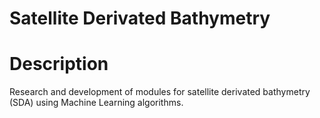 # Satellite Derivated Bathymetry

# Description
Research and development of modules for satellite derivated bathymetry (SDA) using Machine Learning algorithms.
